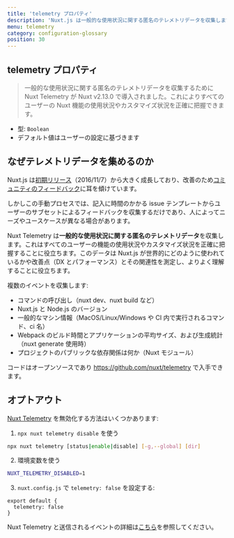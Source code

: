 ```yaml
---
title: 'telemetry プロパティ'
description: 'Nuxt.js は一般的な使用状況に関する匿名のテレメトリデータを収集します。これによりすべてのユーザーの Nuxt 機能の使用状況やカスタマイズ状況を正確に把握できます。'
menu: telemetry
category: configuration-glossary
position: 30
---
```


## telemetry プロパティ

> 一般的な使用状況に関する匿名のテレメトリデータを収集するために Nuxt Telemetry が Nuxt v2.13.0 で導入されました。これによりすべてのユーザーの Nuxt 機能の使用状況やカスタマイズ状況を正確に把握できます。

- 型: `Boolean`
- デフォルト値はユーザーの設定に基づきます

## なぜテレメトリデータを集めるのか

Nuxt.js は[初期リリース](https://github.com/nuxt/nuxt.js/releases/tag/v0.2.0)（2016/11/7）から大きく成長しており、改善のため[コミュニティのフィードバック](https://github.com/nuxt/nuxt.js/issues)に耳を傾けています。

しかしこの手動プロセスでは、記入に時間のかかる issue テンプレートからユーザーのサブセットによるフィードバックを収集するだけであり、人によってニーズやユースケースが異なる場合があります。

Nuxt Telemetry は**一般的な使用状況に関する匿名のテレメトリデータ**を収集します。これはすべてのユーザーの機能の使用状況やカスタマイズ状況を正確に把握することに役立ちます。このデータは Nuxt.js が世界的にどのように使われているかや改善点（DX とパフォーマンス）とその関連性を測定し、よりよく理解することに役立ちます。

複数のイベントを収集します:

- コマンドの呼び出し（nuxt dev、nuxt build など）
- Nuxt.js と Node.js のバージョン
- 一般的なマシン情報（MacOS/Linux/Windows や CI 内で実行されるコマンド、ci 名）
- Webpack のビルド時間とアプリケーションの平均サイズ、および生成統計（nuxt generate 使用時）
- プロジェクトのパブリックな依存関係は何か（Nuxt モジュール）

コードはオープンソースであり https://github.com/nuxt/telemetry で入手できます。

## オプトアウト

[Nuxt Telemetry](https://github.com/nuxt/telemetry) を無効化する方法はいくつかあります:

1. `npx nuxt telemetry disable` を使う

```bash
npx nuxt telemetry [status|enable|disable] [-g,--global] [dir]
```

2. 環境変数を使う

```bash
NUXT_TELEMETRY_DISABLED=1
```

3. `nuxt.config.js` で `telemetry: false` を設定する:

```js{}[nuxt.config.js]
export default {
  telemetry: false
}
```

Nuxt Telemetry と送信されるイベントの詳細は[こちら](https://github.com/nuxt/telemetry)を参照してください。
